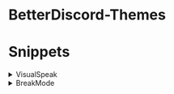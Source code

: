 # BetterDiscord-Themes

# Snippets
<details>
  <summary>VisualSpeak</summary>
  
  - ## code
    ```css
    @import url(https://sixghz.github.io/BetterDiscord-Themes/snippets/VisualSpeak.css);
    ```
  - ## preview
  ![](.\assets\visualspeak.gif)
</details>
<details>
  <summary>BreakMode</summary>

  - ## code
    ```css
    @import url(https://sixghz.github.io/BetterDiscord-Themes/snippets/BreakMode.css);
    ```
  - ## preview
  ![](.\assets\breakmode.gif)
</details>